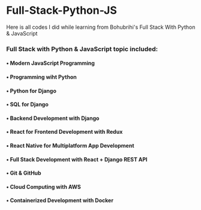 # Full-Stack-Python-JS
Here is all codes I did while learning from Bohubrihi's Full Stack With Python &amp; JavaScript


### Full Stack with Python & JavaScript topic included:
#### • Modern JavaScript Programming
#### • Programming wiht Python
#### • Python for Django
#### • SQL for Django
#### • Backend Development with Django
#### • React for Frontend Development with Redux
#### • React Native for Multiplatform App Development
#### • Full Stack Development with React + Django REST API
#### • Git & GitHub
#### • Cloud Computing with AWS
#### • Containerized Development with Docker
